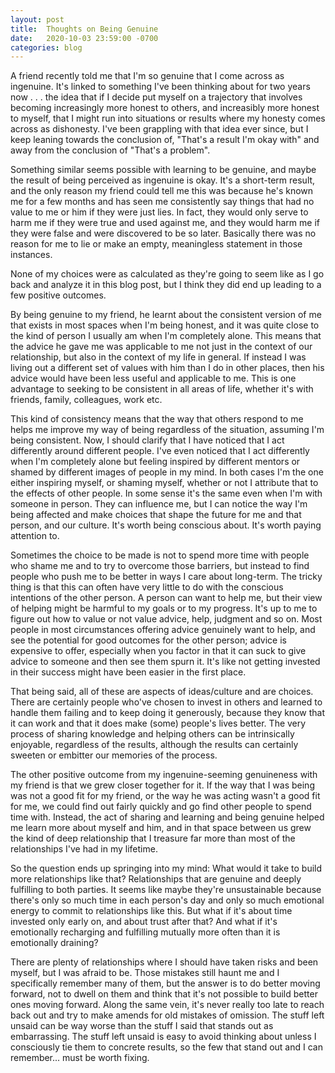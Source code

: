 ```yaml
---
layout: post
title:  Thoughts on Being Genuine
date:   2020-10-03 23:59:00 -0700
categories: blog 
---
```


A friend recently told me that I'm so genuine that I come across as ingenuine. It's linked to something I've been thinking about for two years now . . . the idea that if I decide put myself on a trajectory that involves becoming increasingly more honest to others, and increasibly more honest to myself, that I might run into situations or results where my honesty comes across as dishonesty. I've been grappling with that idea ever since, but I keep leaning towards the conclusion of, "That's a result I'm okay with" and away from the conclusion of "That's a problem". 

Something similar seems possible with learning to be genuine, and maybe the result of being perceived as ingenuine is okay. It's a short-term result, and the only reason my friend could tell me this was because he's known me for a few months and has seen me consistently say things that had no value to me or him if they were just lies. In fact, they would only serve to harm me if they were true and used against me, and they would harm me if they were false and were discovered to be so later. Basically there was no reason for me to lie or make an empty, meaningless statement in those instances. 

None of my choices were as calculated as they're going to seem like as I go back and analyze it in this blog post, but I think they did end up leading to a few positive outcomes.

By being genuine to my friend, he learnt about the consistent version of me that exists in most spaces when I'm being honest, and it was quite close to the kind of person I usually am when I'm completely alone. This means that the advice he gave me was applicable to me not just in the context of our relationship, but also in the context of my life in general. If instead I was living out a different set of values with him than I do in other places, then his advice would have been less useful and applicable to me. This is one advantage to seeking to be consistent in all areas of life, whether it's with friends, family, colleagues, work etc. 
  
This kind of consistency means that the way that others respond to me helps me improve my way of being regardless of the situation, assuming I'm being consistent. Now, I should clarify that I have noticed that I act differently around different people. I've even noticed that I act differently when I'm completely alone but feeling inspired by different mentors or shamed by different images of people in my mind. In both cases I'm the one either inspiring myself, or shaming myself, whether or not I attribute that to the effects of other people. In some sense it's the same even when I'm with someone in person. They can influence me, but I can notice the way I'm being affected and make choices that shape the future for me and that person, and our culture. It's worth being conscious about. It's worth paying attention to. 

Sometimes the choice to be made is not to spend more time with people who shame me and to try to overcome those barriers, but instead to find people who push me to be better in ways I care about long-term. The tricky thing is that this can often have very little to do with the conscious intentions of the other person. A person can want to help me, but their view of helping might be harmful to my goals or to my progress. It's up to me to figure out how to value or not value advice, help, judgment and so on. Most people in most circumstances offering advice genuinely want to help, and see the potential for good outcomes for the other person; advice is expensive to offer, especially when you factor in that it can suck to give advice to someone and then see them spurn it. It's like not getting invested in their success might have been easier in the first place. 

That being said, all of these are aspects of ideas/culture and are choices. There are certainly people who've chosen to invest in others and learned to handle them failing and to keep doing it generously, because they know that it can work and that it does make (some) people's lives better. The very process of sharing knowledge and helping others can be intrinsically enjoyable, regardless of the results, although the results can certainly sweeten or embitter our memories of the process.

The other positive outcome from my ingenuine-seeming genuineness with my friend is that we grew closer together for it. If the way that I was being was not a good fit for my friend, or the way he was acting wasn't a good fit for me, we could find out fairly quickly and go find other people to spend time with. Instead, the act of sharing and learning and being genuine helped me learn more about myself and him, and in that space between us grew the kind of deep relationship that I treasure far more than most of the relationships I've had in my lifetime. 

So the question ends up springing into my mind: What would it take to build more relationships like that? Relationships that are genuine and deeply fulfilling to both parties. It seems like maybe they're unsustainable because there's only so much time in each person's day and only so much emotional energy to commit to relationships like this. But what if it's about time invested only early on, and about trust after that? And what if it's emotionally recharging and fulfilling mutually more often than it is emotionally draining?

There are plenty of relationships where I should have taken risks and been myself, but I was afraid to be. Those mistakes still haunt me and I specifically remember many of them, but the answer is to do better moving forward, not to dwell on them and think that it's not possible to build better ones moving forward. Along the same vein, it's never really too late to reach back out and try to make amends for old mistakes of omission. The stuff left unsaid can be way worse than the stuff I said that stands out as embarrassing. The stuff left unsaid is easy to avoid thinking about unless I consciously tie them to concrete results, so the few that stand out and I can remember... must be worth fixing. 





































